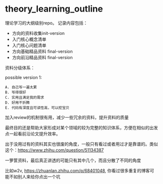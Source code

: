 # theory_learning_outline

理论学习的大纲级别repo。
记录内容包括：
- 方向的资料收集init-version
- 入门核心概念清单
- 入门核心问题清单
- 方向基础精品资料 final-version
- 方向前沿精品资料 final-version

资料分级体系：

possible version 1:
```
A. 自己写一遍太累
B. 写得很好
C. 实用且满足我的需求
D. 好用不折腾
E. 代码有深度且可读性高，可以挖宝贝
```

加入review的机制很有用，减少一些冗余的资料，提升资料的质量

最终目的还是帮助大家形成对某个领域的较为完整的知识体系，方便在相似的出发点一起看前沿论文提升效率。


出于没用过有的资料其实也很废的角度，一般只有看过或者用过才是靠谱的。类似这个：https://www.zhihu.com/question/51134387

一箩筐资料，最后真正讲透的可能只有其中几个，而且分散了不同的角度

比如w2v, https://zhuanlan.zhihu.com/p/68401048, 你看过很多重复的博客可能不如别人来给你点出一个坑
